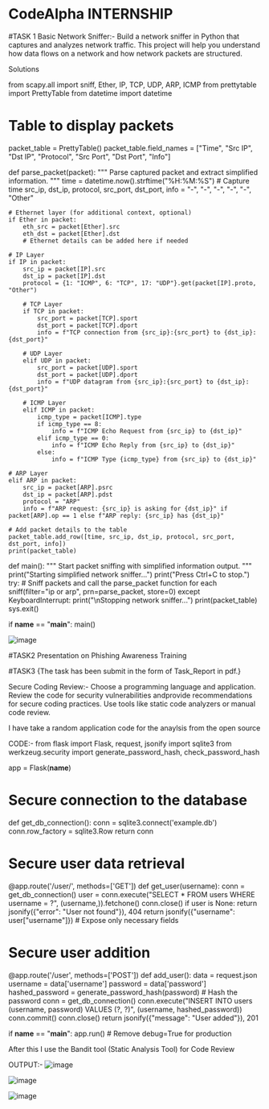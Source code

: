 
# CodeAlpha INTERNSHIP

#TASK 1
Basic Network Sniffer:-
Build a network sniffer in Python that captures and analyzes network traffic. This project will help you understand how data flows on a network and how network packets are structured.

Solutions

from scapy.all import sniff, Ether, IP, TCP, UDP, ARP, ICMP
from prettytable import PrettyTable
from datetime import datetime

# Table to display packets
packet_table = PrettyTable()
packet_table.field_names = ["Time", "Src IP", "Dst IP", "Protocol", "Src Port", "Dst Port", "Info"]

def parse_packet(packet):
    """
    Parse captured packet and extract simplified information.
    """
    time = datetime.now().strftime("%H:%M:%S")  # Capture time
    src_ip, dst_ip, protocol, src_port, dst_port, info = "-", "-", "-", "-", "-", "Other"

    # Ethernet layer (for additional context, optional)
    if Ether in packet:
        eth_src = packet[Ether].src
        eth_dst = packet[Ether].dst
        # Ethernet details can be added here if needed

    # IP Layer
    if IP in packet:
        src_ip = packet[IP].src
        dst_ip = packet[IP].dst
        protocol = {1: "ICMP", 6: "TCP", 17: "UDP"}.get(packet[IP].proto, "Other")

        # TCP Layer
        if TCP in packet:
            src_port = packet[TCP].sport
            dst_port = packet[TCP].dport
            info = f"TCP connection from {src_ip}:{src_port} to {dst_ip}:{dst_port}"

        # UDP Layer
        elif UDP in packet:
            src_port = packet[UDP].sport
            dst_port = packet[UDP].dport
            info = f"UDP datagram from {src_ip}:{src_port} to {dst_ip}:{dst_port}"

        # ICMP Layer
        elif ICMP in packet:
            icmp_type = packet[ICMP].type
            if icmp_type == 8:
                info = f"ICMP Echo Request from {src_ip} to {dst_ip}"
            elif icmp_type == 0:
                info = f"ICMP Echo Reply from {src_ip} to {dst_ip}"
            else:
                info = f"ICMP Type {icmp_type} from {src_ip} to {dst_ip}"

    # ARP Layer
    elif ARP in packet:
        src_ip = packet[ARP].psrc
        dst_ip = packet[ARP].pdst
        protocol = "ARP"
        info = f"ARP request: {src_ip} is asking for {dst_ip}" if packet[ARP].op == 1 else f"ARP reply: {src_ip} has {dst_ip}"

    # Add packet details to the table
    packet_table.add_row([time, src_ip, dst_ip, protocol, src_port, dst_port, info])
    print(packet_table)

def main():
    """
    Start packet sniffing with simplified information output.
    """
    print("Starting simplified network sniffer...")
    print("Press Ctrl+C to stop.")
    try:
        # Sniff packets and call the parse_packet function for each
        sniff(filter="ip or arp", prn=parse_packet, store=0)
    except KeyboardInterrupt:
        print("\nStopping network sniffer...")
        print(packet_table)
        sys.exit()

if __name__ == "__main__":
    main()


![image](https://github.com/user-attachments/assets/5e4f714e-f438-4293-a831-1de79f194bb5)

#TASK2
Presentation on Phishing Awareness Training 


#TASK3 {The task has been submit in the form of Task_Report in pdf.}

Secure Coding Review:-
Choose a programming language and application. Review the code for security vulnerabilities andprovide recommendations for secure coding practices. Use tools like static code analyzers or manual code review.

I have take a random application code for the anaylsis from the open source 

CODE:-
from flask import Flask, request, jsonify
import sqlite3
from werkzeug.security import generate_password_hash, check_password_hash

app = Flask(__name__)

# Secure connection to the database
def get_db_connection():
    conn = sqlite3.connect('example.db')
    conn.row_factory = sqlite3.Row
    return conn

# Secure user data retrieval
@app.route('/user/<username>', methods=['GET'])
def get_user(username):
    conn = get_db_connection()
    user = conn.execute("SELECT * FROM users WHERE username = ?", (username,)).fetchone()
    conn.close()
    if user is None:
        return jsonify({"error": "User not found"}), 404
    return jsonify({"username": user["username"]})  # Expose only necessary fields

# Secure user addition
@app.route('/user', methods=['POST'])
def add_user():
    data = request.json
    username = data['username']
    password = data['password']
    hashed_password = generate_password_hash(password)  # Hash the password
    conn = get_db_connection()
    conn.execute("INSERT INTO users (username, password) VALUES (?, ?)", (username, hashed_password))
    conn.commit()
    conn.close()
    return jsonify({"message": "User added"}), 201

if __name__ == "__main__":
    app.run()  # Remove debug=True for production


After this I use the Bandit tool (Static Analysis Tool) for Code Review 

OUTPUT:-
![image](https://github.com/user-attachments/assets/f933129e-3c2a-4d51-a35c-550884d38fe0)

![image](https://github.com/user-attachments/assets/1a20888b-7975-4cd5-bc67-0411ed2e2888)

![image](https://github.com/user-attachments/assets/bc698a88-a174-413f-8a00-68dcedfd713e)


